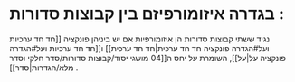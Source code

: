 # בגדרה איזומורפיזם בין קבוצות סדורות : 
נגיד ששתי קבוצות סדורות הן איזומורפיות אם יש ביניהן פונקציה [[חד חד ערכיות ועל#הגדרה פונקציה חד חד ערכית|חד חד ערכית]] ו[[חד חד ערכיות ועל#הגדרה פונקציה על|על]], השומרת על יחס ה[[04 מושגי יסוד/קבוצות סדורות/סדר חלקי וסדר מלא/הגדרות|סדר]] .

